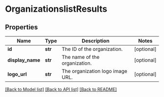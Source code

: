 # OrganizationslistResults

## Properties
Name | Type | Description | Notes
------------ | ------------- | ------------- | -------------
**id** | **str** | The ID of the organization. | [optional] 
**display_name** | **str** | The name of the organization. | [optional] 
**logo_url** | **str** | The organization logo image URL.  | [optional] 

[[Back to Model list]](../README.md#documentation-for-models) [[Back to API list]](../README.md#documentation-for-api-endpoints) [[Back to README]](../README.md)

